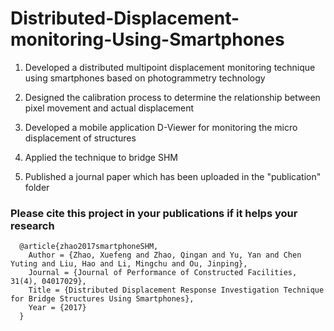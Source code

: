 # Distributed-Displacement-monitoring-Using-Smartphones

1. Developed a distributed multipoint displacement monitoring technique using smartphones based on photogrammetry technology

2. Designed the calibration process to determine the relationship between pixel movement and actual displacement 

3. Developed a mobile application D-Viewer for monitoring the micro displacement of structures 

4. Applied the technique to bridge SHM

5. Published a journal paper which has been uploaded in the "publication" folder

### Please cite this project in your publications if it helps your research

```
  @article{zhao2017smartphoneSHM,
    Author = {Zhao, Xuefeng and Zhao, Qingan and Yu, Yan and Chen Yuting and Liu, Hao and Li, Mingchu and Ou, Jinping},
    Journal = {Journal of Performance of Constructed Facilities, 31(4), 04017029},
    Title = {Distributed Displacement Response Investigation Technique for Bridge Structures Using Smartphones},
    Year = {2017}
  }
```
